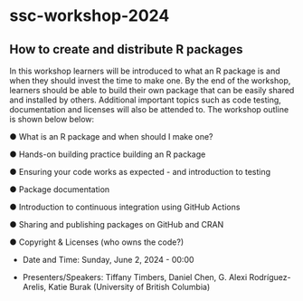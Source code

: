 # ssc-workshop-2024

## How to create and distribute R packages

In this workshop learners will be introduced to what an R package is and when they should invest the time to make one. By the end of the workshop, learners should be able to build their own package that can be easily shared and installed by others. Additional important topics such as code testing, documentation and licenses will also be attended to. The workshop outline is shown below below:

● What is an R package and when should I make one?

● Hands-on building practice building an R package

● Ensuring your code works as expected - and introduction to testing

● Package documentation

● Introduction to continuous integration using GitHub Actions

● Sharing and publishing packages on GitHub and CRAN

● Copyright & Licenses (who owns the code?)

- Date and Time: Sunday, June 2, 2024 - 00:00

- Presenters/Speakers: Tiffany Timbers, Daniel Chen, G. Alexi Rodríguez-Arelis, Katie Burak (University of British Columbia)

